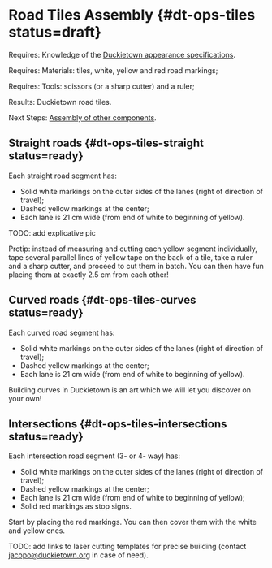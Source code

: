 # Road Tiles Assembly {#dt-ops-tiles status=draft}

<div class='requirements' markdown="1">

Requires: Knowledge of the [Duckietown appearance specifications](#dt-ops-appearance-specifications).

Requires: Materials: tiles, white, yellow and red road markings;

Requires: Tools: scissors (or a sharp cutter) and a ruler;  

Results: Duckietown road tiles.

Next Steps: [Assembly of other components](#dt-ops-assembly).

</div>

## Straight roads {#dt-ops-tiles-straight status=ready}

Each straight road segment has:

* Solid white markings on the outer sides of the lanes (right of direction of travel);
* Dashed yellow markings at the center;
* Each lane is 21 cm wide (from end of white to beginning of yellow).

TODO: add explicative pic

Protip: instead of measuring and cutting each yellow segment individually, tape several parallel lines of yellow tape on the back of a tile, take a ruler and a sharp cutter, and proceed to cut them in batch. You can then have fun placing them at exactly 2.5 cm from each other!


## Curved roads {#dt-ops-tiles-curves status=ready}

Each curved road segment has:

* Solid white markings on the outer sides of the lanes (right of direction of travel);
* Dashed yellow markings at the center;
* Each lane is 21 cm wide (from end of white to beginning of yellow).

Building curves in Duckietown is an art which we will let you discover on your own!


## Intersections {#dt-ops-tiles-intersections status=ready}

Each intersection road segment (3- or 4- way) has:

* Solid white markings on the outer sides of the lanes (right of direction of travel);
* Dashed yellow markings at the center;
* Each lane is 21 cm wide (from end of white to beginning of yellow);
* Solid red markings as stop signs.

Start by placing the red markings. You can then cover them with the white and yellow ones.


TODO: add links to laser cutting templates for precise building (contact jacopo@duckietown.org in case of need). 
